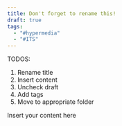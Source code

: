 ```yaml
---
title: Don't forget to rename this!
draft: true
tags:
  - "#hypermedia"
  - "#ITS"
---
```


TODOS:
1. Rename title
2. Insert content
3. Uncheck draft
4. Add tags
5. Move to appropriate folder 

Insert your content here
